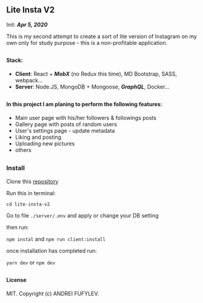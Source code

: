 ## Lite Insta V2

Init: ***Apr 5, 2020***

This is my second attempt to create a sort of lite version of Instagram on my own only for study purpose - 
this is a non-profitable application.
##
#### Stack:
* **Client**: React + ***MobX*** (no Redux this time), MD Bootstrap, SASS, webpack...
* **Server**: Node.JS, MongoDB + Mongoose, ***GraphQL***, Docker...

##
#### In this project I am planing to perform the following features:
* Main user page with his/her followers & followings posts
* Gallery page with posts of random users
* User's settings page - update metadata
* Liking and posting
* Uploading new pictures
* others

## 
### Install
Clone this [repository](https://github.com/fufylev/lite-insta-v2)

Run this in terminal:

`cd lite-insta-v2`

Go to file `./server/.env`  and apply or change your DB setting

then run:

`npm instal` and `npm run client:install`

once installation has completed run:

`yarn dev` or `npm dev`

##
#### License
 MIT. Copyright (c) ANDREI FUFYLEV.